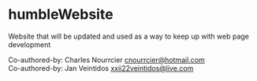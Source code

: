 # humbleWebsite
Website that will be updated and used as a way to keep up with web page development 

Co-authored-by: Charles Nourrcier <cnourrcier@hotmail.com> <br/> 
Co-authored-by: Jan Veintidos <xxii22veintidos@live.com>
